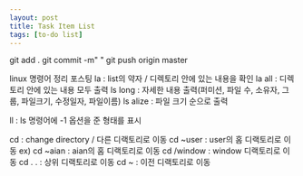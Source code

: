 ```yaml
---
layout: post
title: Task Item List
tags: [to-do list]
---
```


git add .
git commit -m" "
git push origin master

linux 명령어 정리 포스팅
la : list의 약자 / 디렉토리 안에 있는 내용을 확인
la all : 디렉토리 안에 있는 내용 모두 출력
ls long : 자세한 내용 출력(퍼미션, 파일 수, 소유자, 그룹, 파일크기, 수정일자, 파일이름)
ls alize : 파일 크기 순으로 출력

ll : ls 명령어에 -1 옵션을 준 형태를 표시

cd : change directory / 다른 디랙토리로 이동
cd ~user : user의 홈 디랙토리로 이동
ex) cd ~aian : aian의 홈 디랙토리로 이동
cd /window : window 디랙토리로 이동
cd . . : 상위 디랙토리로 이동
cd ~ : 이전 디랙토리로 이동

